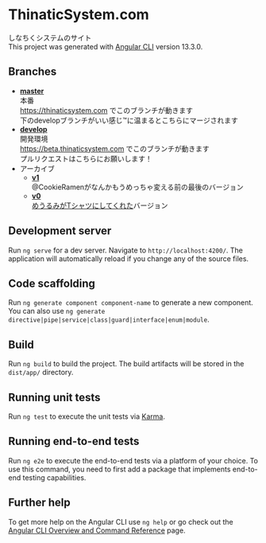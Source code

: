 # ThinaticSystem.com

しなちくシステムのサイト\
This project was generated with [Angular CLI](https://github.com/angular/angular-cli) version 13.3.0.

## Branches

- **[master](https://github.com/ThinaticSystem/thinaticsystem.com/tree/master)**\
  本番\
  https://thinaticsystem.com でこのブランチが動きます\
  下のdevelopブランチがいい感じ™に温まるとこちらにマージされます
- **[develop](https://github.com/ThinaticSystem/thinaticsystem.com/tree/develop)**\
  開発環境\
  https://beta.thinaticsystem.com でこのブランチが動きます\
  プルリクエストはこちらにお願いします！
- アーカイブ
  - **[v1](https://github.com/ThinaticSystem/thinaticsystem.com/tree/v1)**\
    @CookieRamenがなんかもうめっちゃ変える前の最後のバージョン
  - **[v0](https://github.com/ThinaticSystem/thinaticsystem.com/tree/v0)**\
    [めうるみがTシャツにしてくれた](https://mewl.me/notes/817f2fe4138c62c0ed2358a1)バージョン

## Development server

Run `ng serve` for a dev server. Navigate to `http://localhost:4200/`. The application will automatically reload if you change any of the source files.

## Code scaffolding

Run `ng generate component component-name` to generate a new component. You can also use `ng generate directive|pipe|service|class|guard|interface|enum|module`.

## Build

Run `ng build` to build the project. The build artifacts will be stored in the `dist/app/` directory.

## Running unit tests

Run `ng test` to execute the unit tests via [Karma](https://karma-runner.github.io).

## Running end-to-end tests

Run `ng e2e` to execute the end-to-end tests via a platform of your choice. To use this command, you need to first add a package that implements end-to-end testing capabilities.

## Further help

To get more help on the Angular CLI use `ng help` or go check out the [Angular CLI Overview and Command Reference](https://angular.io/cli) page.
